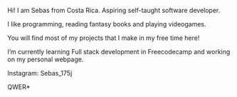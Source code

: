Hi! I am Sebas from Costa Rica. Aspiring self-taught software developer.

I like programming, reading fantasy books and playing videogames.

You will find most of my projects that I make in my free time here!

I’m currently learning Full stack development in Freecodecamp and working on my personal webpage.

Instagram: Sebas_175j 

QWER*
